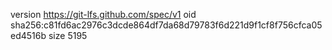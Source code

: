 version https://git-lfs.github.com/spec/v1
oid sha256:c81fd6ac2976c3dcde864df7da68d79783f6d221d9f1cf8f756cfca05ed4516b
size 5195
